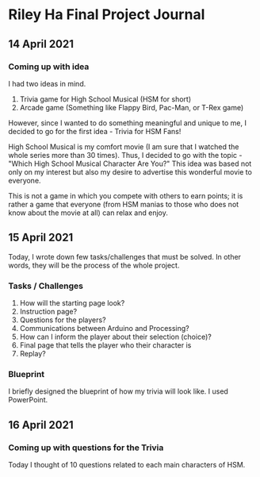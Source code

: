 # Riley Ha Final Project Journal

## 14 April 2021

### Coming up with idea

I had two ideas in mind.
1) Trivia game for High School Musical (HSM for short)
2) Arcade game (Something like Flappy Bird, Pac-Man, or T-Rex game)

However, since I wanted to do something meaningful and unique to me, I decided to go for the first idea - Trivia for HSM Fans! 

High School Musical is my comfort movie (I am sure that I watched the whole series more than 30 times). Thus, I decided to go with the topic - "Which High School Musical Character Are You?" This idea was based not only on my interest but also my desire to advertise this wonderful movie to everyone.

This is not a game in which you compete with others to earn points; it is rather a game that everyone (from HSM manias to those who does not know about the movie at all) can relax and enjoy. 

## 15 April 2021

Today, I wrote down few tasks/challenges that must be solved. In other words, they will be the process of the whole project.

### Tasks / Challenges

1. How will the starting page look? 
2. Instruction page?
3. Questions for the players?
4. Communications between Arduino and Processing?
5. How can I inform the player about their selection (choice)?
6. Final page that tells the player who their character is
7. Replay?

### Blueprint

I briefly designed the blueprint of how my trivia will look like. 
I used PowerPoint. 

## 16 April 2021

### Coming up with questions for the Trivia

Today I thought of 10 questions related to each main characters of HSM. 

